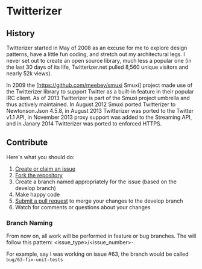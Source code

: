 Twitterizer
==========
History
-------
Twitterizer started in May of 2008 as an excuse for me to explore design patterns, have a little fun coding, and stretch out my architectural legs. I never set out to create an open source library, much less a popular one (in the last 30 days of its life, Twitterizer.net pulled 8,560 unique visitors and nearly 52k views). 

In 2009 the [https://github.com/meebey/smuxi Smuxi] project made use of the Twitterizer library to support Twitter as a built-in feature in their popular IRC client. As of 2013 Twitterizer is part of the Smuxi project umbrella and thus actively maintained. In August 2012 Smuxi ported Twitterizer to Newtonson.Json 4.5.8, in August 2013 Twitterizer was ported to the Twitter v1.1 API, in November 2013 proxy support was added to the Streaming API, and in Janary 2014 Twitterizer was ported to enforced HTTPS.

Contribute
---------

Here's what you should do:

1. [Create or claim an issue](https://github.com/Twitterizer/Twitterizer/issues)
2. [Fork the repository](https://help.github.com/articles/fork-a-repo/)
3. Create a branch named appropriately for the issue (based on the develop branch)
4. Make happy code
5. [Submit a pull request](https://help.github.com/articles/using-pull-requests/) to merge your changes to the develop branch
6. Watch for comments or questions about your changes

### Branch Naming
From now on, all work will be performed in feature or bug branches. The will follow this pattern: <issue_type>/<issue_number>-<short-description>.

For example, say I was working on issue #63, the branch would be called `bug/63-fix-unit-tests`
